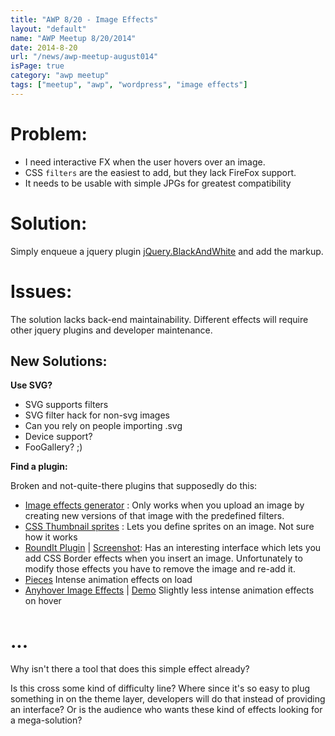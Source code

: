 ```yaml
---
title: "AWP 8/20 - Image Effects"
layout: "default"
name: "AWP Meetup 8/20/2014"
date: 2014-8-20
url: "/news/awp-meetup-august014"
isPage: true
category: "awp meetup"
tags: ["meetup", "awp", "wordpress", "image effects"]
---
```


# Problem: 

- I need interactive FX when the user hovers over an image.
- CSS `filters` are the easiest to add, but they lack FireFox support.
- It needs to be usable with simple JPGs for greatest compatibility

# Solution:

Simply enqueue a jquery plugin [jQuery.BlackAndWhite](http://gianlucaguarini.github.io/jQuery.BlackAndWhite/) and add the markup.

# Issues:

The solution lacks back-end maintainability. Different effects will require other jquery plugins and developer maintenance.

## New Solutions:

**Use SVG?**

- SVG supports filters
- SVG filter hack for non-svg images
- Can you rely on people importing .svg
- Device support?
- FooGallery? ;)

**Find a plugin:**

Broken and not-quite-there plugins that supposedly do this:

- [Image effects generator](https://wordpress.org/plugins/image-effects-generator/) : Only works when you upload an image by creating new versions of that image with the predefined filters.
- [CSS Thumbnail sprites](https://wordpress.org/plugins/css-thumbnail-sprites/) : Lets you define sprites on an image. Not sure how it works
- [RoundIt Plugin](https://wordpress.org/plugins/roundit/) | [Screenshot](http://s-plugins.wordpress.org/roundit/assets/screenshot-2.jpg?rev=778168): Has an interesting interface which lets you add CSS Border effects when you insert an image. Unfortunately to modify those effects you have to remove the image and re-add it.
- [Pieces](http://www.megalocode.com/pieces-wordpress) Intense animation effects on load
- [Anyhover Image Effects](http://codecanyon.net/item/anyhover-image-effects/3651269) | [Demo](http://codecanyon.net/item/anyhover-image-effects/full_screen_preview/3651269) Slightly less intense animation effects on hover

# ...

Why isn't there a tool that does this simple effect already?

Is this cross some kind of difficulty line? Where since it's so easy to plug something in on the theme layer, developers will do that instead of providing an interface? Or is the audience who wants these kind of effects looking for a mega-solution?